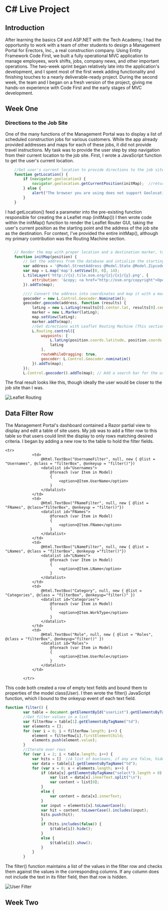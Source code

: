 # C# Live Project
## Introduction
After learning the basics C# and ASP.NET with the Tech Academy, I had the opportunity to work with a team of other students to design a Management Portal for Erectors, Inc., a real construction company.  Using Entity Framework Code First, we built a fully operational MVC application to manage employees, work shifts, jobs, company news, and other important operations.  The two-week sprint began relatively late into the application's development, and I spent most of the first week adding functionality and finishing touches to a nearly deliverable-ready project. During the second week, the team and I began on a fresh version of the project, giving me hands-on experience with Code First and the early stages of MVC development.
## Week One
### Directions to the Job Site
One of the many functions of the Management Portal was to display a list of scheduled construction jobs for various customers.  While the app already provided addresses and maps for each of these jobs, it did not provide travel instructions. My task was to provide the user step by step navigation from their current location to the job site. First, I wrote a JavaScript function to get the user's current location.

```javascript
	//Get user's current location to provide directions to the job site
	function getLocation() {
		if (navigator.geolocation) {
			navigator.geolocation.getCurrentPosition(initMap);  //returns the user's current position as a parameter to the pre-existing initMap function.
		} else {
			alert("The browser you are using does not support Geolocation.")
		}
	}
```
I had getLocation() feed a parameter into the pre-existing function responsible for creating the a Leaflet map (initMap()) I then wrote code within the initMap() function to render the Leaflet Router GUI, taking the user's current position as the starting point and the address of the job site as the destination. For context, I've provided the entire initMap(), although my primary contribution was the Routing Machine section.

```javascript

    // Render the map with proper location and a destination marker, takes the user's current position as a paramter from getLocation
	function initMap(position) {
		// Set the address from the database and intialize the starting map view/zoom level
		var address = '@Model.StreetAddress @Model.State @Model.Zipcode';  //C# Razor code referencing a "Job" model object
		var map = L.map('map').setView([0, 0], 14);
		L.tileLayer('http://{s}.tile.osm.org/{z}/{x}/{y}.png', {
			attribution: '&copy; <a href="http://osm.org/copyright">OpenStreetMap</a> contributors'
		}).addTo(map);

		//// Convert the address into coordinates and map it with a marker
		geocoder = new L.Control.Geocoder.Nominatim();
		geocoder.geocode(address, function (results) {
			latLng = new L.LatLng(results[0].center.lat, results[0].center.lng);
			marker = new L.Marker(latLng);
			map.setView(latLng);
			marker.addTo(map);
			//Get directions with Leaflet Routing Machine (This section is my primary contribution to the initMap() function)
			L.Routing.control({
				waypoints: [
					L.latLng(position.coords.latitude, position.coords.longitude),
					latLng
				],
				routeWhileDragging: true,
				geocoder: L.Control.Geocoder.nominatim()
			}).addTo(map);
		});
		L.Control.geocoder().addTo(map); // Add a search bar for the user to manually find a location
```

The final result looks like this, though ideally the user would be closer to the job site than I was.

![Leaflet Routing](https://github.com/dfine2/code_summaries/blob/master/img/directions(small).PNG?raw=true)

## Data Filter Row
The Management Portal's dashboard contained a Razor partial view to display and edit a table of site users.  My job was to add a filter row to this table so that users could limit the display to only rows matching desired criteria. I began by adding a new row to the table to hold the filter fields.
```razor
<tr>
			<td>
				@Html.TextBox("UsernameFilter", null, new { @list = "Usernames", @class = "filterBox", @onkeyup = "filter()"})
				<datalist id="Usernames">
					@foreach (var Item in Model)
					{
						<option>@Item.UserName</option>
					}
				</datalist>
			</td>
			<td>
				@Html.TextBox("FNameFilter", null, new { @list = "FNames", @class="filterBox", @onkeyup = "filter()"})
				<datalist id="FNames">
					@foreach (var Item in Model)
					{
						<option>@Item.FName</option>
					}
				</datalist>
			</td>
			<td>
				@Html.TextBox("LNameFilter", null, new { @list = "LNames", @class = "filterBox", @onkeyup ="filter()"})
				<datalist id="LNames">
					@foreach (var Item in Model)
					{
						<option>@Item.LName</option>
					}
				</datalist>
			</td>
			<td>
				@Html.TextBox("Category", null, new { @list = "Categories", @class = "filterBox", @onkeyup="filter()" })
				<datalist id="Categories">
					@foreach (var Item in Model)
					{
						<option>@Item.WorkType</option>
					}
				</datalist>
			</td>
			<td>
				@Html.TextBox("Role", null, new { @list = "Roles", @class = "filterBox", @onkeyup="filter()" })
				<datalist id="Roles">
					@foreach (var Item in Model)
					{
						<option>@Item.UserRole</option>
					}
				</datalist>
			</td>

		</tr>
```
This code both created a row of empty text fields and bound them to properties of the model class(User). I then wrote the filter() JavaScript function, which I bound to the onkeyup event of each text field.

```JavaScript
function filter() {
		var table = document.getElementById("userList").getElementsByTagName("tr");
		//Get filter values in a list
		var filterRow = table[1].getElementsByTagName("td");
		var elements = [];
		for (var i = 0; i < filterRow.length; i++) {
			element = filterRow[i].firstElementChild;
			elements.push(element.value);
		}
		//Iterate over rows
		for (var i = 2; i < table.length; i++) {
			var hits = []  //A list of booleans, if any are false, hide the row.
			var data = table[i].getElementsByTagName("td");
			for (var x = 0; x < elements.length; x++) {
				if (data[x].getElementsByTagName("select").length > 0) {  //Filtering for drop-down list categories
					var list = data[x].innerText.split("\n");
					var content = list[0];
				}
				else {
					var content = data[x].innerText;
				}
				var input = elements[x].toLowerCase();
				var hit = content.toLowerCase().includes(input);
				hits.push(hit);
				}
				if (hits.includes(false)) {
					$(table[i]).hide();
				}
				else {
					$(table[i]).show();
				}
			}
		} 
```
The filter() function maintains a list of the values in the filter row and checks them against the values in the corresponding columns. If any column does not include the text in its filter field, then that row is hidden.

![User Filter](https://github.com/dfine2/code_summaries/blob/master/img/usernamefilter.PNG?raw=true)

## Week Two


